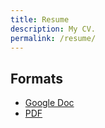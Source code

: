 ```yaml
---
title: Resume
description: My CV.
permalink: /resume/
---
```


## Formats

* [Google Doc](#)
* [PDF](#)